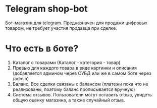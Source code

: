 # Telegram shop-bot
Бот-магазин для telegram. Предназначен для продажи цифровых товаром, не требует участия продавца при сделке.

# Что есть в боте?
1) Каталог с товарами (Каталог - категория - товар)
2) Превью для каждого товара в виде картинки и описания (добавляется админом через СУБД или же в самом боте через /admin)
3) Баланс. Все сделки связаны с балансом (платежи пока что не реализованы, поэтому баланс прописывается вручную)
4) Система отзывов. Пользователи могут оставить отзыв, увидеть общую оценку магазина, а также случайный отзыв.


